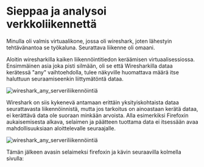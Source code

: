 # Sieppaa ja analysoi verkkoliikennettä

Minulla oli valmis virtuaalikone, jossa oli wireshark, joten lähestyin tehtävänantoa se työkaluna.
Seurattava liikenne oli omaani.

Aloitin wiresharkilla kaiken liikennöintitiedon keräämisen virtuaalisessiossa. Ensimmäinen asia joka pisti silmään, oli se että Wiresharkilla dataa kerätessä "any" vaihtoehdolla, tulee näkyville huomattava määrä itse haluttuun seuraamiseenkin liittymätöntä dataa.

![wireshark_any_serveriliikennöintiä](https://github.com/user-attachments/assets/d68962c9-742a-41aa-a736-741915d5c7d2)

Wireshark on siis kykenevä antamaan erittäin yksityiskohtaista dataa seurattavasta liikennöinnistä, mutta jos tarkoitus on ainoastaan kerätä dataa, ei kerättävä data ole suoraan minkään arvoista. Alla esimerkiksi Firefoxin aukaisemisesta alkava, selaimen ja päätteen tuottama data ei itsessään avaa mahdollisuuksiaan aloittelevalle seuraajalle.

![wireshark_any_serveriliikennöintiä](https://github.com/user-attachments/assets/bd55bad7-45d9-44b7-a189-6618786a7368)



Tämän jälkeen avasin selaimeksi firefoxin ja kävin seuraavilla kolmella sivulla: 

